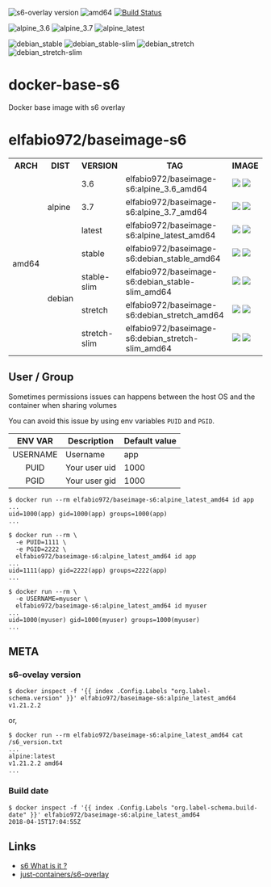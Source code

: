 ![s6-overlay version](https://img.shields.io/badge/s6--overlay-v.21.2.2-blue.svg)
![amd64](https://img.shields.io/badge/arch-amd64-green.svg)
[![Build Status](https://travis-ci.org/fsimplice/docker-baseimage-s6.svg?branch=master)](https://travis-ci.org/fsimplice/docker-baseimage-s6)

![alpine_3.6](https://img.shields.io/badge/alpine-3.6-red.svg)
![alpine_3.7](https://img.shields.io/badge/alpine-3.7-red.svg)
![alpine_latest](https://img.shields.io/badge/alpine-latest-red.svg)

![debian_stable](https://img.shields.io/badge/debian-stable-red.svg)
![debian_stable-slim](https://img.shields.io/badge/debian-stable--slim-red.svg)
![debian_stretch](https://img.shields.io/badge/debian-stretch-red.svg)
![debian_stretch-slim](https://img.shields.io/badge/debian-stretch--slim-red.svg)


# docker-base-s6
Docker base image with s6 overlay


# elfabio972/baseimage-s6

<table>
<tr>
  <th>ARCH</th>
  <th>DIST</th>
  <th>VERSION</th>
  <th>TAG</th>
  <th>IMAGE</th>
</tr>
<tr>
  <td rowspan="7">amd64</td>
  <td rowspan="3">alpine</td>
  <td>3.6</td>
  <td>elfabio972/baseimage-s6:alpine_3.6_amd64</td>
  <td>
    <a href="https://microbadger.com/images/elfabio972/baseimage-s6:alpine_3.6_amd64" title="Get your own image badge on microbadger.com"><img src="https://images.microbadger.com/badges/image/elfabio972/baseimage-s6:alpine_3.6_amd64.svg"></a>
    <a href="https://microbadger.com/images/elfabio972/baseimage-s6:alpine_3.6_amd64" title="Get your own commit badge on microbadger.com"><img src="https://images.microbadger.com/badges/commit/elfabio972/baseimage-s6:alpine_3.6_amd64.svg"></a>
  </td>
</tr>
<tr>
  <td>3.7</td>
  <td>elfabio972/baseimage-s6:alpine_3.7_amd64</td>
  <td>
    <a href="https://microbadger.com/images/elfabio972/baseimage-s6:alpine_3.7_amd64" title="Get your own image badge on microbadger.com"><img src="https://images.microbadger.com/badges/image/elfabio972/baseimage-s6:alpine_3.7_amd64.svg"></a>
    <a href="https://microbadger.com/images/elfabio972/baseimage-s6:alpine_3.7_amd64" title="Get your own commit badge on microbadger.com"><img src="https://images.microbadger.com/badges/commit/elfabio972/baseimage-s6:alpine_3.7_amd64.svg"></a>
  </td>
</tr>
<tr>
  <td>latest</td>
  <td>elfabio972/baseimage-s6:alpine_latest_amd64</td>
  <td>
    <a href="https://microbadger.com/images/elfabio972/baseimage-s6:alpine_latest_amd64" title="Get your own image badge on microbadger.com"><img src="https://images.microbadger.com/badges/image/elfabio972/baseimage-s6:alpine_latest_amd64.svg"></a>
    <a href="https://microbadger.com/images/elfabio972/baseimage-s6:alpine_latest_amd64" title="Get your own commit badge on microbadger.com"><img src="https://images.microbadger.com/badges/commit/elfabio972/baseimage-s6:alpine_latest_amd64.svg"></a>
  </td>
</tr>
<tr>
  <td rowspan="4">debian</td>
  <td>stable</td>
  <td>elfabio972/baseimage-s6:debian_stable_amd64</td>
  <td>
    <a href="https://microbadger.com/images/elfabio972/baseimage-s6:debian_stable_amd64" title="Get your own image badge on microbadger.com"><img src="https://images.microbadger.com/badges/image/elfabio972/baseimage-s6:debian_stable_amd64.svg"></a>
    <a href="https://microbadger.com/images/elfabio972/baseimage-s6:debian_stable_amd64" title="Get your own commit badge on microbadger.com"><img src="https://images.microbadger.com/badges/commit/elfabio972/baseimage-s6:debian_stable_amd64.svg"></a>
  </td>
</tr>
<tr>
  <td>stable-slim</td>
  <td>elfabio972/baseimage-s6:debian_stable-slim_amd64</td>
  <td>
    <a href="https://microbadger.com/images/elfabio972/baseimage-s6:debian_stable-slim_amd64" title="Get your own image badge on microbadger.com"><img src="https://images.microbadger.com/badges/image/elfabio972/baseimage-s6:debian_stable-slim_amd64.svg"></a>
    <a href="https://microbadger.com/images/elfabio972/baseimage-s6:debian_stable-slim_amd64" title="Get your own commit badge on microbadger.com"><img src="https://images.microbadger.com/badges/commit/elfabio972/baseimage-s6:debian_stable-slim_amd64.svg"></a>
  </td>
</tr>
<tr>
  <td>stretch</td>
  <td>elfabio972/baseimage-s6:debian_stretch_amd64</td>
  <td>
    <a href="https://microbadger.com/images/elfabio972/baseimage-s6:debian_stretch_amd64" title="Get your own image badge on microbadger.com"><img src="https://images.microbadger.com/badges/image/elfabio972/baseimage-s6:debian_stretch_amd64.svg"></a>
    <a href="https://microbadger.com/images/elfabio972/baseimage-s6:debian_stretch_amd64" title="Get your own commit badge on microbadger.com"><img src="https://images.microbadger.com/badges/commit/elfabio972/baseimage-s6:debian_stretch_amd64.svg"></a>
  </td>
</tr>
<tr>
  <td>stretch-slim</td>
  <td>elfabio972/baseimage-s6:debian_stretch-slim_amd64</td>
  <td>
    <a href="https://microbadger.com/images/elfabio972/baseimage-s6:debian_stretch-slim_amd64" title="Get your own image badge on microbadger.com"><img src="https://images.microbadger.com/badges/image/elfabio972/baseimage-s6:debian_stretch-slim_amd64.svg"></a>
    <a href="https://microbadger.com/images/elfabio972/baseimage-s6:debian_stretch-slim_amd64" title="Get your own commit badge on microbadger.com"><img src="https://images.microbadger.com/badges/commit/elfabio972/baseimage-s6:debian_stretch-slim_amd64.svg"></a>
  </td>
</tr>
</table>

## User / Group

Sometimes permissions issues can happens between the host OS and the container when sharing volumes

You can avoid this issue by using env variables `PUID` and `PGID`.

| ENV VAR | Description | Default value | 
| :---: | --- | -- |
| USERNAME | Username | app |
| PUID | Your user uid | 1000 |
| PGID | Your user gid | 1000 |

```shell
$ docker run --rm elfabio972/baseimage-s6:alpine_latest_amd64 id app
...
uid=1000(app) gid=1000(app) groups=1000(app)
...
```

```shell
$ docker run --rm \
  -e PUID=1111 \
  -e PGID=2222 \
  elfabio972/baseimage-s6:alpine_latest_amd64 id app
...
uid=1111(app) gid=2222(app) groups=2222(app)
...
```

```shell
$ docker run --rm \
  -e USERNAME=myuser \
  elfabio972/baseimage-s6:alpine_latest_amd64 id myuser
...
uid=1000(myuser) gid=1000(myuser) groups=1000(myuser)
...
```

## META

### s6-ovelay version

```shell
$ docker inspect -f '{{ index .Config.Labels "org.label-schema.version" }}' elfabio972/baseimage-s6:alpine_latest_amd64
v1.21.2.2
```

or,

```shell
$ docker run --rm elfabio972/baseimage-s6:alpine_latest_amd64 cat /s6_version.txt
...
alpine:latest
v1.21.2.2 amd64
...
```

### Build date
```shell
$ docker inspect -f '{{ index .Config.Labels "org.label-schema.build-date" }}' elfabio972/baseimage-s6:alpine_latest_amd64
2018-04-15T17:04:55Z
```


## Links
* [s6 What is it ?](https://skarnet.org/software/s6/index.html)
* [just-containers/s6-overlay](https://github.com/just-containers/s6-overlay)



